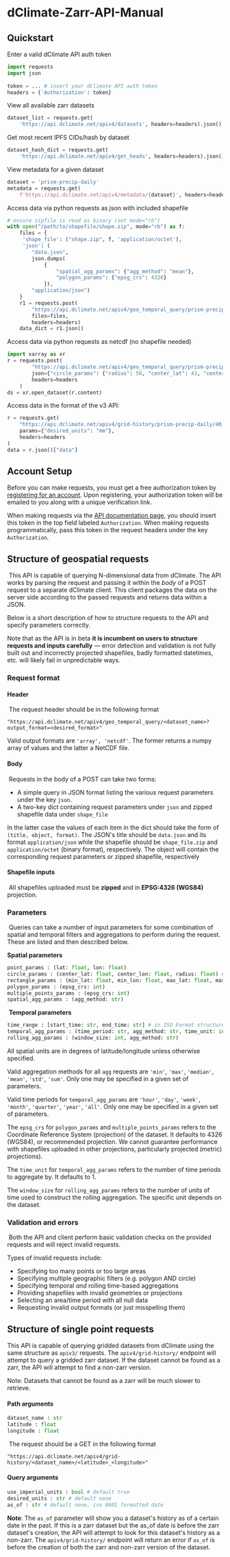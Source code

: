 [zarr_api_addr]: https://api.dclimate.net/

# dClimate-Zarr-API-Manual

## Quickstart

Enter a valid dClimate API auth token
``` python
import requests
import json
​
token = ... # insert your dClimate API auth token
headers = {'Authorization': token}
```

View all available zarr datasets
``` python
dataset_list = requests.get(
    'https://api.dclimate.net/apiv4/datasets', headers=headers).json()
```

Get most recent IPFS CIDs/hash by dataset
``` python
dataset_hash_dict = requests.get(
    'https://api.dclimate.net/apiv4/get_heads', headers=headers).json()
```

View metadata for a given dataset
``` python
dataset = 'prism-precip-daily'
metadata = requests.get(
    f'https://api.dclimate.net/apiv4/metadata/{dataset}', headers=headers).json()
```

Access data via python requests as json with included shapefile
``` python
# ensure zipfile is read as binary (set mode="rb")
with open("/path/to/shapefile/shape.zip", mode="rb") as f:
    files = {
     'shape_file': ("shape.zip", f, 'application/octet'),
     'json': (
        "data.json",
        json.dumps(
            {
                "spatial_agg_params": {"agg_method": "mean"},
                "polygon_params": {"epsg_crs": 4326}
            }),
        "application/json")
    }
    r1 = requests.post(
        "https://api.dclimate.net/apiv4/geo_temporal_query/prism-precip-daily?output_format=array",
        files=files,
        headers=headers)
    data_dict = r1.json()
```

Access data via python requests as netcdf (no shapefile needed)
``` python
import xarray as xr
r = requests.post(
        "https://api.dclimate.net/apiv4/geo_temporal_query/prism-precip-daily?output_format=netcdf",
        json={"circle_params": {"radius": 50, "center_lat": 43, "center_lon": -123}},
        headers=headers
    )
ds = xr.open_dataset(r.content)
```

Access data in the format of the v3 API:
``` python
r = requests.get(
    "https://api.dclimate.net/apiv4/grid-history/prism-precip-daily/40_-120",
    params={"desired_units": "mm"},
    headers=headers
)
data = r.json()["data"]
```

## Account Setup

Before you can make requests, you must get a free authorization token by [registering for an account](https://api.dclimate.net/register). Upon registering, your authorization token will be emailed to you along with a unique verification link.

When making requests via the [API documentation page](https://api.dclimate.net/apiv3), you should insert this token in the top field labeled `Authorization`. When making requests programmatically, pass this token in the request headers under the key `Authorization`.


## Structure of geospatial requests
​
This API is capable of querying N-dimensional data from dClimate. The API works by parsing the request and passing it within the *body* of a POST request to a separate dClimate client. This client packages the data on the server side according to the passed requests and returns data within a JSON.

Below is a short description of how to structure requests to the API and specify parameters correctly.

Note that as the API is in beta **it is incumbent on users to structure requests and inputs carefully** — error detection and validation is not fully built out and incorrectly projected shapefiles, badly formatted datetimes, etc. will likely fail in unpredictable ways.

### Request format

#### Header
​
The request header should be in the following format

`"https://api.dclimate.net/apiv4/geo_temporal_query/<dataset_name>?output_format=<desired_format>"`

Valid output formats are `'array', 'netcdf'`. The former returns a numpy array of values and the latter a NetCDF file.
​

#### Body
​
Requests in the body of a POST can take two forms:
* A simple query in JSON format listing the various request parameters under the key `json`.
* A two-key dict containing request parameters under `json` and zipped shapefile data under `shape_file`

In the latter case the values of each item in the dict should take the form of `(title, object, format)`. The JSON's title should be `data.json` and its format `application/json` while the shapefile should be `shape_file.zip` and `application/octet` (binary format), respectively. The object will contain the corresponding request parameters or zipped shapefile, respectively
​
#### Shapefile inputs 
​
All shapefiles uploaded must be **zipped** and in **EPSG:4326 (WGS84)** projection.
​
### Parameters
​
Queries can take a number of input parameters for some combination of spatial and temporal filters and aggregations to perform during the request. These are listed and then described below.

**Spatial parameters**
``` python
point_params : (lat: float, lon: float)
circle_params : (center_lat: float, center_lon: float, radius: float) # radius in KM
rectangle_params : (min_lat: float, min_lon: float, max_lat: float, max_lon: float)
polygon_params : (epsg_crs: int)
multiple_points_params : (epsg_crs: int)
spatial_agg_params : (agg_method: str)
```
​
**Temporal parameters**
```python
time_range : [start_time: str, end_time: str] # in ISO Format structured as list with two elements
temporal_agg_params : (time_period: str, agg_method: str, time_unit: int)
rolling_agg_params : (window_size: int, agg_method: str)
```

All spatial units are in degrees of latitude/longitude unless otherwise specified.

Valid aggregation methods for all `agg` requests are `'min'`, `'max'`, `'median'`, `'mean'`, `'std'`, `'sum'`. Only one may be specified in a given set of parameters.

Valid time periods for `temporal_agg_params` are `'hour'`, `'day'`, `'week'`, `'month'`, `'quarter'`, `'year'`, `'all'`. Only one may be specified in a given set of parameters.

The `epsg_crs` for `polygon_params` and `multiple_points_params` refers to the Coordinate Reference System (projection) of the dataset. It defaults to 4326 (WGS84), or recommended projection. We cannot guarantee performance with shapefiles uploaded in other projections, particularly projected (metric) projections).

The `time_unit` for `temporal_agg_params` refers to the number of time periods to aggregate by. It defaults to 1. 

The `window_size` for `rolling_agg_params` refers to the number of units of time used to construct the rolling aggregation. The specific unit depends on the dataset.
​
### Validation and errors
​
Both the API and client perform basic validation checks on the provided requests and will reject invalid requests. 
​

Types of invalid requests include:
* Specifying too many points or too large areas
* Specifying multiple geographic filters (e.g. polygon AND circle)
* Specifying temporal _and_ rolling time-based aggregations
* Providing shapefiles with invalid geometries or projections
* Selecting an area/time period with all null data
* Requesting invalid output formats (or just misspelling them)
​
## Structure of single point requests
This API is capable of querying gridded datasets from dClimate using the same structure as `apiv3/` requests. The `apiv4/grid-history/` endpoint will attempt to query a gridded zarr dataset. If the dataset cannot be found as a zarr, the API will attempt to find a non-zarr version.

Note: Datasets that cannot be found as a zarr will be much slower to retrieve.

#### Path arguments

``` python
dataset_name : str
latitude : float
longitude : float
```
​
The request should be a GET in the following format

`"https://api.dclimate.net/apiv4/grid-history/<dataset_name>/<latitude>_<longitude>"`

#### Query arguments

``` python
use_imperial_units : bool # default true
desired_units : str # default none
as_of : str # default none, iso 8601 formatted date
```

**Note**: The `as_of` parameter will show you a dataset's history as of a certain date in the past. If this is a zarr dataset but the as_of date is before the zarr dataset's creation, the API will attempt to look for this dataset's history as a non-zarr. The `apiv4/grid-history/` endpoint will return an error if `as_of` is before the creation of both the zarr and non-zarr version of the dataset.
